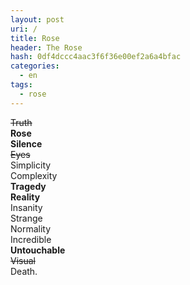 ```yaml
---
layout: post
uri: /
title: Rose
header: The Rose
hash: 0df4dccc4aac3f6f36e00ef2a6a4bfac
categories:
  - en
tags:
  - rose
---
```


<del>Truth</del>  
**Rose**  
**Silence**  
<del>Eyes</del>  
Simplicity  
Complexity  
**Tragedy**  
**Reality**  
Insanity  
Strange  
Normality  
Incredible  
**Untouchable**  
<del>Visual</del>  
Death.
